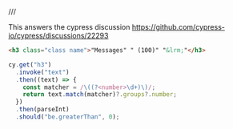 /// <reference types="cypress" />

This answers the cypress discussion
https://github.com/cypress-io/cypress/discussions/22293

<!-- fiddle Check a string number is greater than 0-->

```html
<h3 class="class name">"Messages" " (100)" "&lrm;"</h3>
```

```js
cy.get("h3")
  .invoke("text")
  .then((text) => {
    const matcher = /\((?<number>\d+)\)/;
    return text.match(matcher)?.groups?.number;
  })
  .then(parseInt)
  .should("be.greaterThan", 0);
```

<!-- fiddle-end -->

